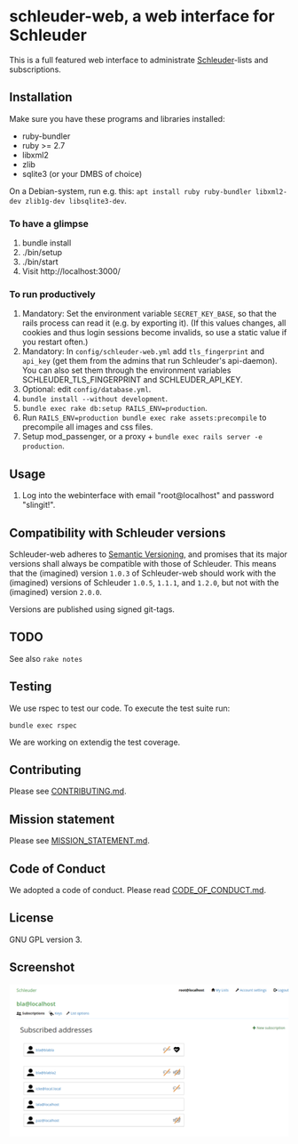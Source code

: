 # schleuder-web, a web interface for Schleuder

This is a full featured web interface to administrate [Schleuder](https://0xacab.org/schleuder/schleuder)-lists and subscriptions.

##  Installation

Make sure you have these programs and libraries installed:

* ruby-bundler
* ruby >= 2.7
* libxml2
* zlib
* sqlite3 (or your DMBS of choice)

On a Debian-system, run e.g. this: `apt install ruby ruby-bundler libxml2-dev zlib1g-dev libsqlite3-dev`.


### To have a glimpse

1. bundle install
1. ./bin/setup
1. ./bin/start
1. Visit http://localhost:3000/

### To run productively

1. Mandatory: Set the environment variable `SECRET_KEY_BASE`, so that the rails process can read it (e.g. by exporting it). (If this values changes, all cookies and thus login sessions become invalids, so use a static value if you restart often.)
1. Mandatory: In `config/schleuder-web.yml` add `tls_fingerprint` and `api_key` (get them from the admins that run Schleuder's api-daemon). You can also set them through the environment variables SCHLEUDER_TLS_FINGERPRINT and SCHLEUDER_API_KEY.
1. Optional: edit `config/database.yml`.
1. `bundle install --without development`.
1. `bundle exec rake db:setup RAILS_ENV=production`.
1. Run `RAILS_ENV=production bundle exec rake assets:precompile` to precompile all images and css files.
1. Setup mod_passenger, or a proxy + `bundle exec rails server -e production`.


## Usage

1. Log into the webinterface with email "root@localhost" and password "slingit!".


## Compatibility with Schleuder versions

Schleuder-web adheres to [Semantic Versioning](http://semver.org/), and promises that its major versions shall always be compatible with those of Schleuder. This means that the (imagined) version `1.0.3` of Schleuder-web should work with the (imagined) versions of Schleuder `1.0.5`, `1.1.1`, and `1.2.0`, but not with the (imagined) version `2.0.0`.

Versions are published using signed git-tags.


## TODO

See also `rake notes`

## Testing

We use rspec to test our code. To execute the test suite run:

```
bundle exec rspec
```

We are working on extendig the test coverage.

## Contributing

Please see [CONTRIBUTING.md](CONTRIBUTING.md).

## Mission statement

Please see [MISSION_STATEMENT.md](MISSION_STATEMENT.md).

## Code of Conduct

We adopted a code of conduct. Please read [CODE_OF_CONDUCT.md](CODE_OF_CONDUCT.md).

## License

GNU GPL version 3.

## Screenshot

![Screenshot of schleuder-web](doc/schleuder-web-screenshot.png)

